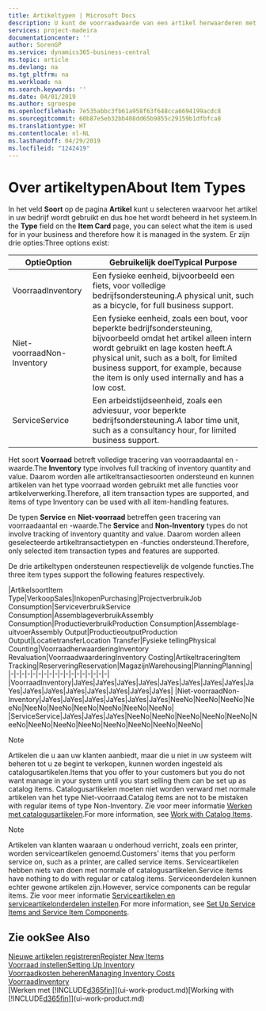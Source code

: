 ```yaml
---
title: Artikeltypen | Microsoft Docs
description: U kunt de voorraadwaarde van een artikel herwaarderen met de waarderingsmethoden FIFO of Gemiddeld, bijvoorbeeld als de kosten van een artikel veranderen om andere redenen dan transacties.
services: project-madeira
documentationcenter: ''
author: SorenGP
ms.service: dynamics365-business-central
ms.topic: article
ms.devlang: na
ms.tgt_pltfrm: na
ms.workload: na
ms.search.keywords: ''
ms.date: 04/01/2019
ms.author: sgroespe
ms.openlocfilehash: 7e535abbc3fb61a958f63f648cca6694199acdc8
ms.sourcegitcommit: 60b87e5eb32bb408dd65b9855c29159b1dfbfca8
ms.translationtype: HT
ms.contentlocale: nl-NL
ms.lasthandoff: 04/29/2019
ms.locfileid: "1242419"
---
```

# <a name="about-item-types"></a><span data-ttu-id="ae804-103">Over artikeltypen</span><span class="sxs-lookup"><span data-stu-id="ae804-103">About Item Types</span></span>
<span data-ttu-id="ae804-104">In het veld **Soort** op de pagina **Artikel** kunt u selecteren waarvoor het artikel in uw bedrijf wordt gebruikt en dus hoe het wordt beheerd in het systeem.</span><span class="sxs-lookup"><span data-stu-id="ae804-104">In the **Type** field on the **Item Card** page, you can select what the item is used for in your business and therefore how it is managed in the system.</span></span> <span data-ttu-id="ae804-105">Er zijn drie opties:</span><span class="sxs-lookup"><span data-stu-id="ae804-105">Three options exist:</span></span>

|<span data-ttu-id="ae804-106">Optie</span><span class="sxs-lookup"><span data-stu-id="ae804-106">Option</span></span>|<span data-ttu-id="ae804-107">Gebruikelijk doel</span><span class="sxs-lookup"><span data-stu-id="ae804-107">Typical Purpose</span></span>|
|------|-----------|
|<span data-ttu-id="ae804-108">Voorraad</span><span class="sxs-lookup"><span data-stu-id="ae804-108">Inventory</span></span>|<span data-ttu-id="ae804-109">Een fysieke eenheid, bijvoorbeeld een fiets, voor volledige bedrijfsondersteuning.</span><span class="sxs-lookup"><span data-stu-id="ae804-109">A physical unit, such as a bicycle, for full business support.</span></span>|
|<span data-ttu-id="ae804-110">Niet-voorraad</span><span class="sxs-lookup"><span data-stu-id="ae804-110">Non-Inventory</span></span>|<span data-ttu-id="ae804-111">Een fysieke eenheid, zoals een bout, voor beperkte bedrijfsondersteuning, bijvoorbeeld omdat het artikel alleen intern wordt gebruikt en lage kosten heeft.</span><span class="sxs-lookup"><span data-stu-id="ae804-111">A physical unit, such as a bolt, for limited business support, for example, because the item is only used internally and has a low cost.</span></span>|
|<span data-ttu-id="ae804-112">Service</span><span class="sxs-lookup"><span data-stu-id="ae804-112">Service</span></span>|<span data-ttu-id="ae804-113">Een arbeidstijdseenheid, zoals een adviesuur, voor beperkte bedrijfsondersteuning.</span><span class="sxs-lookup"><span data-stu-id="ae804-113">A labor time unit, such as a consultancy hour, for limited business support.</span></span>|

<span data-ttu-id="ae804-114">Het soort **Voorraad** betreft volledige tracering van voorraadaantal en -waarde.</span><span class="sxs-lookup"><span data-stu-id="ae804-114">The **Inventory** type involves full tracking of inventory quantity and value.</span></span> <span data-ttu-id="ae804-115">Daarom worden alle artikeltransactiesoorten ondersteund en kunnen artikelen van het type voorraad worden gebruikt met alle functies voor artikelverwerking.</span><span class="sxs-lookup"><span data-stu-id="ae804-115">Therefore, all item transaction types are supported, and items of type Inventory can be used with all item-handling features.</span></span>

<span data-ttu-id="ae804-116">De typen **Service** en **Niet-voorraad** betreffen geen tracering van voorraadaantal en -waarde.</span><span class="sxs-lookup"><span data-stu-id="ae804-116">The **Service** and **Non-Inventory** types do not involve tracking of inventory quantity and value.</span></span> <span data-ttu-id="ae804-117">Daarom worden alleen geselecteerde artikeltransactietypen en -functies ondersteund.</span><span class="sxs-lookup"><span data-stu-id="ae804-117">Therefore, only selected item transaction types and features are supported.</span></span>

<span data-ttu-id="ae804-118">De drie artikeltypen ondersteunen respectievelijk de volgende functies.</span><span class="sxs-lookup"><span data-stu-id="ae804-118">The three item types support the following features respectively.</span></span>

|<span data-ttu-id="ae804-119">Artikelsoort</span><span class="sxs-lookup"><span data-stu-id="ae804-119">Item Type</span></span>|<span data-ttu-id="ae804-120">Verkoop</span><span class="sxs-lookup"><span data-stu-id="ae804-120">Sales</span></span>|<span data-ttu-id="ae804-121">Inkopen</span><span class="sxs-lookup"><span data-stu-id="ae804-121">Purchasing</span></span>|<span data-ttu-id="ae804-122">Projectverbruik</span><span class="sxs-lookup"><span data-stu-id="ae804-122">Job Consumption</span></span>|<span data-ttu-id="ae804-123">Serviceverbruik</span><span class="sxs-lookup"><span data-stu-id="ae804-123">Service Consumption</span></span>|<span data-ttu-id="ae804-124">Assemblageverbruik</span><span class="sxs-lookup"><span data-stu-id="ae804-124">Assembly Consumption</span></span>|<span data-ttu-id="ae804-125">Productieverbruik</span><span class="sxs-lookup"><span data-stu-id="ae804-125">Production Consumption</span></span>|<span data-ttu-id="ae804-126">Assemblage-uitvoer</span><span class="sxs-lookup"><span data-stu-id="ae804-126">Assembly Output</span></span>|<span data-ttu-id="ae804-127">Productieoutput</span><span class="sxs-lookup"><span data-stu-id="ae804-127">Production Output</span></span>|<span data-ttu-id="ae804-128">Locatietransfer</span><span class="sxs-lookup"><span data-stu-id="ae804-128">Location Transfer</span></span>|<span data-ttu-id="ae804-129">Fysieke telling</span><span class="sxs-lookup"><span data-stu-id="ae804-129">Physical Counting</span></span>|<span data-ttu-id="ae804-130">Voorraadherwaardering</span><span class="sxs-lookup"><span data-stu-id="ae804-130">Inventory Revaluation</span></span>|<span data-ttu-id="ae804-131">Voorraadwaardering</span><span class="sxs-lookup"><span data-stu-id="ae804-131">Inventory Costing</span></span>|<span data-ttu-id="ae804-132">Artikeltracering</span><span class="sxs-lookup"><span data-stu-id="ae804-132">Item Tracking</span></span>|<span data-ttu-id="ae804-133">Reservering</span><span class="sxs-lookup"><span data-stu-id="ae804-133">Reservation</span></span>|<span data-ttu-id="ae804-134">Magazijn</span><span class="sxs-lookup"><span data-stu-id="ae804-134">Warehousing</span></span>|<span data-ttu-id="ae804-135">Planning</span><span class="sxs-lookup"><span data-stu-id="ae804-135">Planning</span></span>|
|-|-|-|-|-|-|-|-|-|-|-|-|-|-|-|-|-|-|
|<span data-ttu-id="ae804-136">Voorraad</span><span class="sxs-lookup"><span data-stu-id="ae804-136">Inventory</span></span>|<span data-ttu-id="ae804-137">Ja</span><span class="sxs-lookup"><span data-stu-id="ae804-137">Yes</span></span>|<span data-ttu-id="ae804-138">Ja</span><span class="sxs-lookup"><span data-stu-id="ae804-138">Yes</span></span>|<span data-ttu-id="ae804-139">Ja</span><span class="sxs-lookup"><span data-stu-id="ae804-139">Yes</span></span>|<span data-ttu-id="ae804-140">Ja</span><span class="sxs-lookup"><span data-stu-id="ae804-140">Yes</span></span>|<span data-ttu-id="ae804-141">Ja</span><span class="sxs-lookup"><span data-stu-id="ae804-141">Yes</span></span>|<span data-ttu-id="ae804-142">Ja</span><span class="sxs-lookup"><span data-stu-id="ae804-142">Yes</span></span>|<span data-ttu-id="ae804-143">Ja</span><span class="sxs-lookup"><span data-stu-id="ae804-143">Yes</span></span>|<span data-ttu-id="ae804-144">Ja</span><span class="sxs-lookup"><span data-stu-id="ae804-144">Yes</span></span>|<span data-ttu-id="ae804-145">Ja</span><span class="sxs-lookup"><span data-stu-id="ae804-145">Yes</span></span>|<span data-ttu-id="ae804-146">Ja</span><span class="sxs-lookup"><span data-stu-id="ae804-146">Yes</span></span>|<span data-ttu-id="ae804-147">Ja</span><span class="sxs-lookup"><span data-stu-id="ae804-147">Yes</span></span>|<span data-ttu-id="ae804-148">Ja</span><span class="sxs-lookup"><span data-stu-id="ae804-148">Yes</span></span>|<span data-ttu-id="ae804-149">Ja</span><span class="sxs-lookup"><span data-stu-id="ae804-149">Yes</span></span>|<span data-ttu-id="ae804-150">Ja</span><span class="sxs-lookup"><span data-stu-id="ae804-150">Yes</span></span>|<span data-ttu-id="ae804-151">Ja</span><span class="sxs-lookup"><span data-stu-id="ae804-151">Yes</span></span>|<span data-ttu-id="ae804-152">Ja</span><span class="sxs-lookup"><span data-stu-id="ae804-152">Yes</span></span>|
|<span data-ttu-id="ae804-153">Niet-voorraad</span><span class="sxs-lookup"><span data-stu-id="ae804-153">Non-Inventory</span></span>|<span data-ttu-id="ae804-154">Ja</span><span class="sxs-lookup"><span data-stu-id="ae804-154">Yes</span></span>|<span data-ttu-id="ae804-155">Ja</span><span class="sxs-lookup"><span data-stu-id="ae804-155">Yes</span></span>|<span data-ttu-id="ae804-156">Ja</span><span class="sxs-lookup"><span data-stu-id="ae804-156">Yes</span></span>|<span data-ttu-id="ae804-157">Ja</span><span class="sxs-lookup"><span data-stu-id="ae804-157">Yes</span></span>|<span data-ttu-id="ae804-158">Ja</span><span class="sxs-lookup"><span data-stu-id="ae804-158">Yes</span></span>|<span data-ttu-id="ae804-159">Ja</span><span class="sxs-lookup"><span data-stu-id="ae804-159">Yes</span></span>|<span data-ttu-id="ae804-160">Nee</span><span class="sxs-lookup"><span data-stu-id="ae804-160">No</span></span>|<span data-ttu-id="ae804-161">Nee</span><span class="sxs-lookup"><span data-stu-id="ae804-161">No</span></span>|<span data-ttu-id="ae804-162">Nee</span><span class="sxs-lookup"><span data-stu-id="ae804-162">No</span></span>|<span data-ttu-id="ae804-163">Nee</span><span class="sxs-lookup"><span data-stu-id="ae804-163">No</span></span>|<span data-ttu-id="ae804-164">Nee</span><span class="sxs-lookup"><span data-stu-id="ae804-164">No</span></span>|<span data-ttu-id="ae804-165">Nee</span><span class="sxs-lookup"><span data-stu-id="ae804-165">No</span></span>|<span data-ttu-id="ae804-166">Nee</span><span class="sxs-lookup"><span data-stu-id="ae804-166">No</span></span>|<span data-ttu-id="ae804-167">Nee</span><span class="sxs-lookup"><span data-stu-id="ae804-167">No</span></span>|<span data-ttu-id="ae804-168">Nee</span><span class="sxs-lookup"><span data-stu-id="ae804-168">No</span></span>|<span data-ttu-id="ae804-169">Nee</span><span class="sxs-lookup"><span data-stu-id="ae804-169">No</span></span>|
|<span data-ttu-id="ae804-170">Service</span><span class="sxs-lookup"><span data-stu-id="ae804-170">Service</span></span>|<span data-ttu-id="ae804-171">Ja</span><span class="sxs-lookup"><span data-stu-id="ae804-171">Yes</span></span>|<span data-ttu-id="ae804-172">Ja</span><span class="sxs-lookup"><span data-stu-id="ae804-172">Yes</span></span>|<span data-ttu-id="ae804-173">Ja</span><span class="sxs-lookup"><span data-stu-id="ae804-173">Yes</span></span>|<span data-ttu-id="ae804-174">Nee</span><span class="sxs-lookup"><span data-stu-id="ae804-174">No</span></span>|<span data-ttu-id="ae804-175">Nee</span><span class="sxs-lookup"><span data-stu-id="ae804-175">No</span></span>|<span data-ttu-id="ae804-176">Nee</span><span class="sxs-lookup"><span data-stu-id="ae804-176">No</span></span>|<span data-ttu-id="ae804-177">Nee</span><span class="sxs-lookup"><span data-stu-id="ae804-177">No</span></span>|<span data-ttu-id="ae804-178">Nee</span><span class="sxs-lookup"><span data-stu-id="ae804-178">No</span></span>|<span data-ttu-id="ae804-179">Nee</span><span class="sxs-lookup"><span data-stu-id="ae804-179">No</span></span>|<span data-ttu-id="ae804-180">Nee</span><span class="sxs-lookup"><span data-stu-id="ae804-180">No</span></span>|<span data-ttu-id="ae804-181">Nee</span><span class="sxs-lookup"><span data-stu-id="ae804-181">No</span></span>|<span data-ttu-id="ae804-182">Nee</span><span class="sxs-lookup"><span data-stu-id="ae804-182">No</span></span>|<span data-ttu-id="ae804-183">Nee</span><span class="sxs-lookup"><span data-stu-id="ae804-183">No</span></span>|<span data-ttu-id="ae804-184">Nee</span><span class="sxs-lookup"><span data-stu-id="ae804-184">No</span></span>|<span data-ttu-id="ae804-185">Nee</span><span class="sxs-lookup"><span data-stu-id="ae804-185">No</span></span>|<span data-ttu-id="ae804-186">Nee</span><span class="sxs-lookup"><span data-stu-id="ae804-186">No</span></span>|

> [!NOTE]
> <span data-ttu-id="ae804-187">Artikelen die u aan uw klanten aanbiedt, maar die u niet in uw systeem wilt beheren tot u ze begint te verkopen, kunnen worden ingesteld als catalogusartikelen.</span><span class="sxs-lookup"><span data-stu-id="ae804-187">Items that you offer to your customers but you do not want manage in your system until you start selling them can be set up as catalog items.</span></span> <span data-ttu-id="ae804-188">Catalogusartikelen moeten niet worden verward met normale artikelen van het type Niet-voorraad.</span><span class="sxs-lookup"><span data-stu-id="ae804-188">Catalog items are not to be mistaken with regular items of type Non-Inventory.</span></span> <span data-ttu-id="ae804-189">Zie voor meer informatie [Werken met catalogusartikelen](inventory-how-work-nonstock-items.md).</span><span class="sxs-lookup"><span data-stu-id="ae804-189">For more information, see [Work with Catalog Items](inventory-how-work-nonstock-items.md).</span></span>

> [!NOTE]
> <span data-ttu-id="ae804-190">Artikelen van klanten waaraan u onderhoud verricht, zoals een printer, worden serviceartikelen genoemd.</span><span class="sxs-lookup"><span data-stu-id="ae804-190">Customers' items that you perform service on, such as a printer, are called service items.</span></span> <span data-ttu-id="ae804-191">Serviceartikelen hebben niets van doen met normale of catalogusartikelen.</span><span class="sxs-lookup"><span data-stu-id="ae804-191">Service items have nothing to do with regular or catalog items.</span></span> <span data-ttu-id="ae804-192">Serviceonderdelen kunnen echter gewone artikelen zijn.</span><span class="sxs-lookup"><span data-stu-id="ae804-192">However, service components can be regular items.</span></span> <span data-ttu-id="ae804-193">Zie voor meer informatie [Serviceartikelen en serviceartikelonderdelen instellen](service-how-setup-service-items.md).</span><span class="sxs-lookup"><span data-stu-id="ae804-193">For more information, see [Set Up Service Items and Service Item Components](service-how-setup-service-items.md).</span></span>

## <a name="see-also"></a><span data-ttu-id="ae804-194">Zie ook</span><span class="sxs-lookup"><span data-stu-id="ae804-194">See Also</span></span>
[<span data-ttu-id="ae804-195">Nieuwe artikelen registreren</span><span class="sxs-lookup"><span data-stu-id="ae804-195">Register New Items</span></span>](inventory-how-register-new-items.md)  
[<span data-ttu-id="ae804-196">Voorraad instellen</span><span class="sxs-lookup"><span data-stu-id="ae804-196">Setting Up Inventory</span></span>](inventory-setup-inventory.md)  
[<span data-ttu-id="ae804-197">Voorraadkosten beheren</span><span class="sxs-lookup"><span data-stu-id="ae804-197">Managing Inventory Costs</span></span>](finance-manage-inventory-costs.md)  
[<span data-ttu-id="ae804-198">Voorraad</span><span class="sxs-lookup"><span data-stu-id="ae804-198">Inventory</span></span>](inventory-manage-inventory.md)  
<span data-ttu-id="ae804-199">[Werken met [!INCLUDE[d365fin](includes/d365fin_md.md)]](ui-work-product.md)</span><span class="sxs-lookup"><span data-stu-id="ae804-199">[Working with [!INCLUDE[d365fin](includes/d365fin_md.md)]](ui-work-product.md)</span></span>
